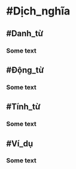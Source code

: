 # #Dịch_nghĩa

## #Danh_từ 

### Some text

## #Động_từ

### Some text

## #Tính_từ 

### Some text

## #Ví_dụ
### Some text



